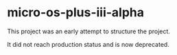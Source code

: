 # micro-os-plus-iii-alpha

This project was an early attempt to structure the project.

It did not reach production status and is now deprecated.

